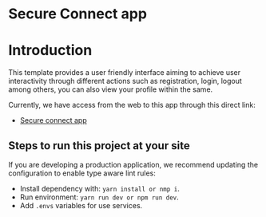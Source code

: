 # Secure Connect app

# Introduction

This template provides a user friendly interface aiming to achieve user interactivity through different actions such as registration, login, logout among others, you can also view your profile within the same.

Currently, we have access from the web to this app through this direct link: 

- [Secure connect app](https://github.com/vitejs/vite-plugin-react/blob/main/packages/plugin-react/README.md)


## Steps to run this project at your site

If you are developing a production application, we recommend updating the configuration to enable type aware lint rules:

- Install dependency with: `yarn install or nmp i`.
- Run environment: `yarn run dev or npm run dev`.
- Add `.envs` variables for use services.
